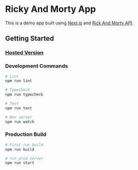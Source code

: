 # Ricky And Morty App
This is a demo app built using [Next.js](https://nextjs.org/) and [Rick And Morty API](https://rickandmortyapi.com/).

## Getting Started

### [Hosted Version](https://rick-morty-gamma.vercel.app/)

### Development Commands

```bash
# Lint
npm run lint

# Typecheck
npm run typecheck

# Test
npm run test

# Dev server
npm run watch
```

### Production Build

```bash
# First run build
npm run build

# run prod server
npm run start
```
